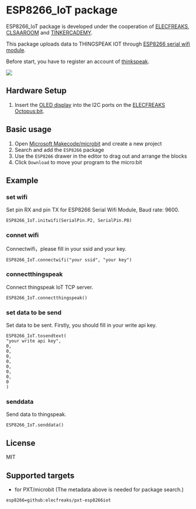 # ESP8266_IoT package

ESP8266_IoT package is developed under the cooperation of [ELECFREAKS](https://www.elecfreaks.com/), [CLSAAROOM](http://www.classroom.com.hk/) and [TINKERCADEMY](https://tinkercademy.com/).

This package uploads data to THINGSPEAK IOT through [ESP8266 serial wifi module](http://www.elecfreaks.com/estore/esp8266-serial-wifi-module.html). 

Before start, you have to register an account of [thinkspeak](https://thingspeak.com/).

![](https://github.com/elecfreaks/pxt-esp8266iot/blob/master/ESP8266.png)


## Hardware Setup

1. Insert the [OLED display](http://www.elecfreaks.com/estore/iic-oled.html) into the I2C ports on the [ELECFREAKS Octopus:bit](http://www.elecfreaks.com/estore/elecfreaks-micro-bit-breakout-board.html).


## Basic usage

1. Open [Microsoft Makecode/microbit](https://pxt.microbit.org) and create a new project 
2. Search and add the `ESP8266` package
3. Use the `ESP8266` drawer in the editor to drag out and arrange the blocks
4. Click `Download` to move your program to the micro:bit


## Example

### set wifi
Set pin RX and pin TX for ESP8266 Serial Wifi Module, Baud rate: 9600.
```blocks
ESP8266_IoT.initwifi(SerialPin.P2, SerialPin.P8)
```

### connet wifi
Connectwifi，please fill in your ssid and your key.
```blocks
ESP8266_IoT.connectwifi("your ssid", "your key")
```

### connectthingspeak
Connect thingspeak IoT TCP server.
```blocks
ESP8266_IoT.connectthingspeak()
```

### set data to be send 
Set data to be sent. Firstly, you should fill in your write api key.
```blocks
ESP8266_IoT.tosendtext(
"your write api key",
0,
0,
0,
0,
0,
0,
0,
0
)
``` 

### senddata
Send data to thingspeak.
```blocks
ESP8266_IoT.senddata()
```


## License

MIT


## Supported targets

* for PXT/microbit
(The metadata above is needed for package search.)

```package
esp8266=github:elecfreaks/pxt-esp8266iot
```



